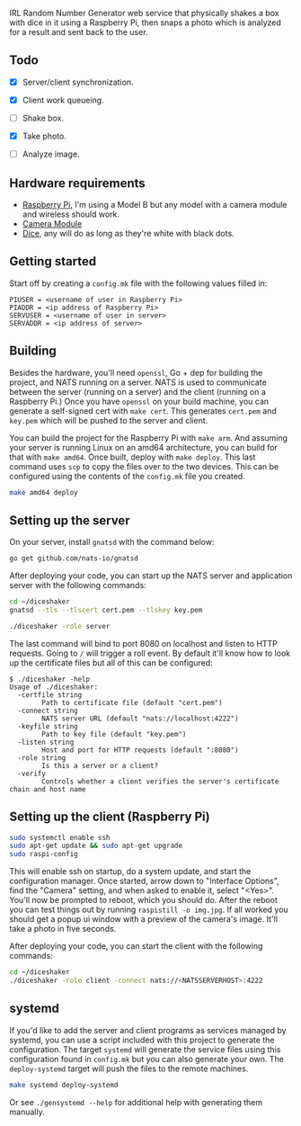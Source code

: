 IRL Random Number Generator web service that physically shakes a box with dice
in it using a Raspberry Pi, then snaps a photo which is analyzed for a result and
sent back to the user.


## Todo

- [x] Server/client synchronization.
- [x] Client work queueing.
- [ ] Shake box.
- [x] Take photo.
- [ ] Analyze image.


## Hardware requirements

- [Raspberry Pi][raspberry-pi], I'm using a Model B but any model with a camera
  module and wireless should work.
- [Camera Module][camera-module]
- [Dice][dice], any will do as long as they're white with black dots.


## Getting started

Start off by creating a `config.mk` file with the following values filled in:

```make
PIUSER = <username of user in Raspberry Pi>
PIADDR = <ip address of Raspberry Pi>
SERVUSER = <username of user in server>
SERVADDR = <ip address of server>
```

## Building

Besides the hardware, you'll need `openssl`, Go + dep for building the project,
and NATS running on a server. NATS is used to communicate between the server
(running on a server) and the client (running on a Raspberry Pi.) Once you have
`openssl` on your build machine, you can generate a self-signed cert with
`make cert`. This generates `cert.pem` and `key.pem` which will be pushed to
the server and client.

You can build the project for the Raspberry Pi with `make arm`. And assuming
your server is running Linux on an amd64 architecture, you can build for that
with `make amd64`. Once built, deploy with `make deploy`. This last command
uses `scp` to copy the files over to the two devices. This can be configured
using the contents of the `config.mk` file you created.

```bash
make amd64 deploy
```


## Setting up the server

On your server, install `gnatsd` with the command below:

```bash
go get github.com/nats-io/gnatsd
```

After deploying your code, you can start up the NATS server and application
server with the following commands:

```bash
cd ~/diceshaker
gnatsd --tls --tlscert cert.pem --tlskey key.pem
```


```bash
./diceshaker -role server
```

The last command will bind to port 8080 on localhost and listen to HTTP
requests. Going to `/` will trigger a roll event. By default it'll know how to
look up the certificate files but all of this can be configured:

```text
$ ./diceshaker -help
Usage of ./diceshaker:
  -certfile string
        Path to certificate file (default "cert.pem")
  -connect string
        NATS server URL (default "nats://localhost:4222")
  -keyfile string
        Path to key file (default "key.pem")
  -listen string
        Host and port for HTTP requests (default ":8080")
  -role string
        Is this a server or a client?
  -verify
        Controls whether a client verifies the server's certificate chain and host name
```


## Setting up the client (Raspberry Pi)

```bash
sudo systemctl enable ssh
sudo apt-get update && sudo apt-get upgrade
sudo raspi-config
```

This will enable ssh on startup, do a system update, and start the
configuration manager. Once started, arrow down to "Interface Options", find
the "Camera" setting, and when asked to enable it, select "&lt;Yes&gt;". You'll
now be prompted to reboot, which you should do. After the reboot you can test
things out by running `raspistill -o img.jpg`. If all worked you should get a
popup ui window with a preview of the camera's image. It'll take a photo in
five seconds.

After deploying your code, you can start the client with the following
commands:

```bash
cd ~/diceshaker
./diceshaker -role client -connect nats://<NATSSERVERHOST>:4222
```

## systemd

If you'd like to add the server and client programs as services managed by
systemd, you can use a script included with this project to generate the
configuration. The target `systemd` will generate the service files using this
configuration found in `config.mk` but you can also generate your own. The
`deploy-systemd` target will push the files to the remote machines.

```bash
make systemd deploy-systemd
```

Or see `./gensystemd --help` for additional help with generating them manually.

[raspberry-pi]: https://www.raspberrypi.org/products/raspberry-pi-3-model-b/
[camera-module]: https://www.raspberrypi.org/products/camera-module-v2/
[dice]: https://www.amazon.com/gp/product/B000CEFNP6
